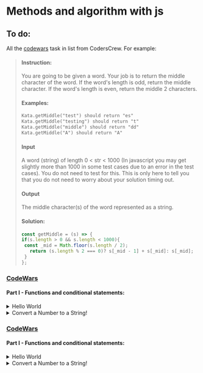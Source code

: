 # Methods and algorithm with js

## To do:

All the [codewars](https://www.codewars.com/) task in list from CodersCrew. For example:
  > #### Instruction:
  > You are going to be given a word. Your job is to return the middle 
  > character of the word. If the word's length is odd, return the middle character.
  > If the word's length is even, return the middle 2 characters.
  >
  > #### Examples:
  > ```txt
  > Kata.getMiddle("test") should return "es"
  > Kata.getMiddle("testing") should return "t"
  > Kata.getMiddle("middle") should return "dd"
  > Kata.getMiddle("A") should return "A"
  > ```
  >
  > #### Input
  > A word (string) of length 0 < str < 1000
  > (In javascript you may get slightly more than 1000 in some test cases due to an error in the test cases).
  > You do not need to test for this. This is only here to tell you that you do not need to worry about
  your solution timing out.
  >
  > #### Output
  > The middle character(s) of the word represented as a string.
  >
  > #### Solution:
  > ```javascript
  > const getMiddle = (s) => {
  > if(s.length > 0 && s.length < 1000){
  >  const _mid = Math.floor(s.length / 2);
  >    return (s.length % 2 === 0)? s[_mid - 1] + s[_mid]: s[_mid];
  >  }
  > };
  > ```
### [CodeWars](https://www.codewars.com/)
  #### Part I - Functions and conditional statements:
  
  <details>
    <summary>Hello World</summary>

  - ### Instruction

  > Make a simple function called greet that returns the most-famous "hello world!".
  >
  > - Style Points
  > - Sure, this is about as easy as it gets.
  >   But how clever can you be to create the most creative hello world you can think of?
  >   What is a "hello world" solution you would want to show your friends?
  
  - ### Solution
  
    ### Clasic
    ```javascript
    const greet = () => {
      return "hello world!";
    };
    ```
  
    ### Short
    ```javascript
    const greet = () => "hello world!";
    ```
  </details>
  <details>
    <summary>Convert a Number to a String!</summary>
  
  - ### Instruction

    > We need a function that can transform a number into a string.
    > What ways of achieving this do you know?
    >
    > #### Examples
    >
    > - numberToString(123); //returns '123';
    > - numberToString(999); //returns '999';

  - ### Solution:
    #### Clasic
    ```javascript
    const numberToString = num => {
         return num.toString();
    };
    ```

#Output
The middle character(s) of the word represented as a string.
```

- Solution:

```javascript
const getMiddle = (s) => {
	//Code goes here!
	if (s.length > 0 && s.length < 1000) {
		const _mid = Math.floor(s.length / 2);
		return s.length % 2 === 0 ? s[_mid - 1] + s[_mid] : s[_mid];
	}
};
```
    #### Short
    ```javascript
    const numberToString = num => num.toString();
    ```
  </details>

### [CodeWars](https://www.codewars.com/)

#### Part I - Functions and conditional statements:

   <details>
    <summary>Hello World</summary>
   
   - ### Instruction
   
  	> Make a simple function called greet that returns the most-famous "hello world!".
  	>
  	> - Style Points
  	> - Sure, this is about as easy as it gets.
  	>   But how clever can you be to create the most creative hello world you can think of?
  	>   What is a "hello world" solution you would want to show your friends?

  - ### Solution
	### Clasic
  	```javascript
  	const greet = () => {
  		return "hello world!";
  	};
  	```
	### Short
  	```javascript
  	const greet = () => "hello world!";
  	```

  </details>
  <details>
      <summary>Convert a Number to a String!</summary>
  - ### Instruction
    > We need a function that can transform a number into a string.
    > What ways of achieving this do you know?
    >
    > #### Examples
    >
    > - numberToString(123); //returns '123';
    > - numberToString(999); //returns '999';

      - ### Solution:

        #### Clasic
        ```javascript
        const numberToString = num => {
          return num.toString();
        };
        ```

        #### Short
        ```javascript
        const numberToString = num => num.toString();
        ```

    </details>
    
## Additional tasks:

One or more task from page:

- [adventofcode](https://adventofcode.com/)

One or more task from page:

- [scrimba](https://scrimba.com/learn/adventcalendar)

## Licenses

Preambles for different Licenses.

- [civiccommons](http://wiki.civiccommons.org/Choosing_a_License/)
